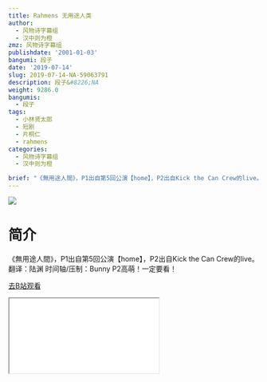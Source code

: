 ```yaml
---
title: Rahmens 无用途人类
author:
  - 风物诗字幕组
  - 汉中则为橙
zmz: 风物诗字幕组
publishdate: '2001-01-03'
bangumi: 段子
date: '2019-07-14'
slug: 2019-07-14-NA-59063791
description: 段子&#8226;NA
weight: 9286.0
bangumis:
  - 段子
tags:
  - 小林贤太郎
  - 短剧
  - 片桐仁
  - rahmens
categories:
  - 风物诗字幕组
  - 汉中则为橙

brief: "《無用途人間》，P1出自第5回公演【home】，P2出自Kick the Can Crew的live。 翻译：陆渊 时间轴/压制：Bunny P2高萌！一定要看！"
---
```

![](https://raw.githubusercontent.com/tcgriffith/owaraisite/master/static/tmpimg/e2789ae220aa11e24294d0ab472211dadd92fb49.jpg.480.jpg)
# 简介  
《無用途人間》，P1出自第5回公演【home】，P2出自Kick the Can Crew的live。
翻译：陆渊 时间轴/压制：Bunny
P2高萌！一定要看！  

[去B站观看](https://www.bilibili.com/video/av59063791/)
<div class ="resp-container"><iframe class="testiframe" src="//player.bilibili.com/player.html?aid=59063791"", scrolling="no", allowfullscreen="true" > </iframe></div> 
